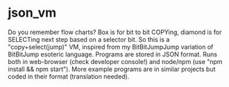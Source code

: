 # json_vm

Do you remember flow charts? Box is for bit to bit COPYing, diamond is for SELECTing next step based on a selector bit. So this is a "copy+select(jump)" VM, inspired from my BitBitJumpJump variation of BitBitJump esoteric language. Programs are stored in JSON format. Runs both in web-browser (check developer console!) and node/npm (use "npm install && npm start"). More example programs are in similar projects but coded in their format (translation needed).
